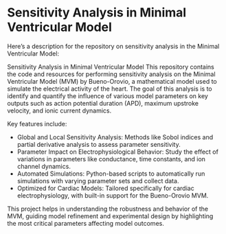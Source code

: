 # Sensitivity Analysis in Minimal Ventricular Model


Here’s a description for the repository on sensitivity analysis in the Minimal Ventricular Model:

Sensitivity Analysis in Minimal Ventricular Model
This repository contains the code and resources for performing sensitivity analysis on the Minimal Ventricular Model (MVM) by Bueno-Orovio, a mathematical model used to simulate the electrical activity of the heart. The goal of this analysis is to identify and quantify the influence of various model parameters on key outputs such as action potential duration (APD), maximum upstroke velocity, and ionic current dynamics.

Key features include:

- Global and Local Sensitivity Analysis: Methods like Sobol indices and partial derivative analysis to assess parameter sensitivity.
- Parameter Impact on Electrophysiological Behavior: Study the effect of variations in parameters like conductance, time constants, and ion channel dynamics.
- Automated Simulations: Python-based scripts to automatically run simulations with varying parameter sets and collect data.
- Optimized for Cardiac Models: Tailored specifically for cardiac electrophysiology, with built-in support for the Bueno-Orovio MVM.

This project helps in understanding the robustness and behavior of the MVM, guiding model refinement and experimental design by highlighting the most critical parameters affecting model outcomes.
